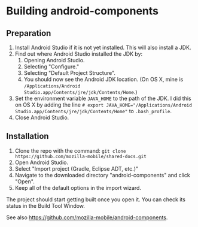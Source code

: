 # Building android-components #

## Preparation ##

1. Install Android Studio if it is not yet installed. This will also install a JDK.
2. Find out where Android Studio installed the JDK by:
    1. Opening Android Studio.
    2. Selecting "Configure."
    3. Selecting "Default Project Structure".
    4. You should now see the Android JDK location. (On OS X, mine is `/Applications/Android Studio.app/Contents/jre/jdk/Contents/Home`.)
3. Set the environment variable `JAVA_HOME` to the path of the JDK. I did this on OS X by adding the line `# export JAVA_HOME="/Applications/Android Studio.app/Contents/jre/jdk/Contents/Home"` to `.bash_profile`.
4. Close Android Studio.

## Installation ##

1. Clone the repo with the command: `git clone https://github.com/mozilla-mobile/shared-docs.git`
2. Open Android Studio.
3. Select "Import project (Gradle, Eclipse ADT, etc.)"
4. Navigate to the downloaded directory "android-components" and click "Open".
5. Keep all of the default options in the import wizard.

The project should start getting built once you open it. You can check its status in the Build Tool Window.

See also https://github.com/mozilla-mobile/android-components.

